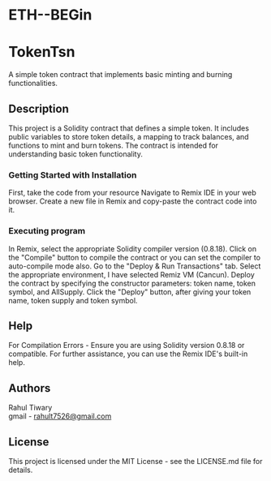 # ETH--BEGin
# TokenTsn

A simple token contract that implements basic minting and burning functionalities.

## Description

This project is a Solidity contract that defines a simple token. It includes public variables to store token details, a mapping to track balances, and functions to mint and burn tokens. The contract is intended for understanding basic token functionality.

### Getting Started with Installation

First, take the code from your resource
Navigate to Remix IDE in your web browser.
Create a new file in Remix and copy-paste the contract code into it.

### Executing program

In Remix, select the appropriate Solidity compiler version (0.8.18).
Click on the "Compile" button to compile the contract or you can set the compiler to auto-compile mode also.
Go to the "Deploy & Run Transactions" tab.
Select the appropriate environment, I have selected Remiz VM (Cancun).
Deploy the contract by specifying the constructor parameters: token name, token symbol, and AllSupply.
Click the "Deploy" button, after giving your token name, token supply and token symbol.

## Help

For Compilation Errors - Ensure you are using Solidity version 0.8.18 or compatible.
For further assistance, you can use the Remix IDE's built-in help.

## Authors

Rahul Tiwary  
gmail - rahult7526@gmail.com


## License

This project is licensed under the MIT License - see the LICENSE.md file for details.
